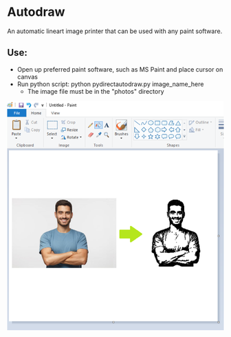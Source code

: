 # Autodraw
An automatic lineart image printer that can be used with any paint software.

## Use:
- Open up preferred paint software, such as MS Paint and place cursor on canvas
- Run python script: python pydirectautodraw.py image_name_here
  - The image file must be in the "photos" directory

![alt text](demo.png "Title")
